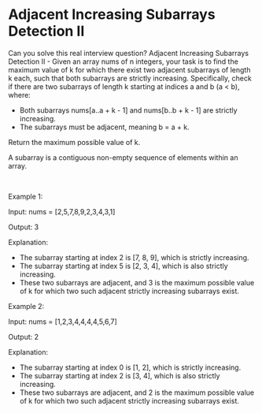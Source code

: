 # Adjacent Increasing Subarrays Detection II

Can you solve this real interview question? Adjacent Increasing Subarrays Detection II - Given an array nums of n integers, your task is to find the maximum value of k for which there exist two adjacent subarrays of length k each, such that both subarrays are strictly increasing. Specifically, check if there are two subarrays of length k starting at indices a and b (a < b), where:

 * Both subarrays nums[a..a + k - 1] and nums[b..b + k - 1] are strictly increasing.
 * The subarrays must be adjacent, meaning b = a + k.

Return the maximum possible value of k.

A subarray is a contiguous non-empty sequence of elements within an array.

 

Example 1:

Input: nums = [2,5,7,8,9,2,3,4,3,1]

Output: 3

Explanation:

 * The subarray starting at index 2 is [7, 8, 9], which is strictly increasing.
 * The subarray starting at index 5 is [2, 3, 4], which is also strictly increasing.
 * These two subarrays are adjacent, and 3 is the maximum possible value of k for which two such adjacent strictly increasing subarrays exist.

Example 2:

Input: nums = [1,2,3,4,4,4,4,5,6,7]

Output: 2

Explanation:

 * The subarray starting at index 0 is [1, 2], which is strictly increasing.
 * The subarray starting at index 2 is [3, 4], which is also strictly increasing.
 * These two subarrays are adjacent, and 2 is the maximum possible value of k for which two such adjacent strictly increasing subarrays exist.